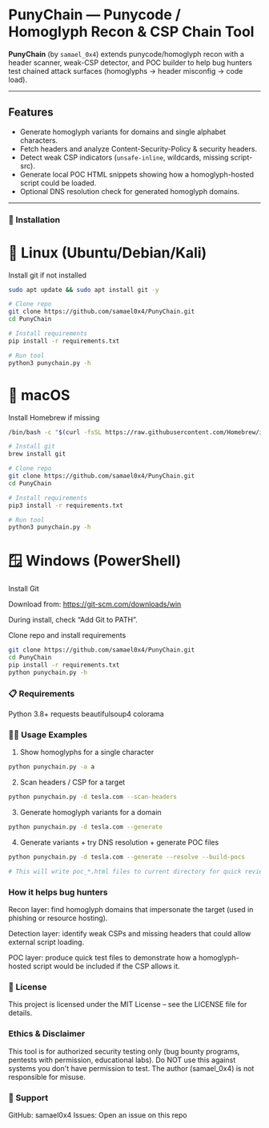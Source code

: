 # PunyChain — Punycode / Homoglyph Recon & CSP Chain Tool
**PunyChain** (by `samael_0x4`) extends punycode/homoglyph recon with a header scanner, weak-CSP detector, and POC builder to help bug hunters test chained attack surfaces (homoglyphs → header misconfig → code load).

---

## Features
- Generate homoglyph variants for domains and single alphabet characters.
- Fetch headers and analyze Content-Security-Policy & security headers.
- Detect weak CSP indicators (`unsafe-inline`, wildcards, missing script-src).
- Generate local POC HTML snippets showing how a homoglyph-hosted script could be loaded.
- Optional DNS resolution check for generated homoglyph domains.

---
### 🔧 Installation
# 🐧 Linux (Ubuntu/Debian/Kali)
 Install git if not installed
```bash
sudo apt update && sudo apt install git -y

# Clone repo
git clone https://github.com/samael0x4/PunyChain.git
cd PunyChain

# Install requirements
pip install -r requirements.txt

# Run tool
python3 punychain.py -h
```

# 🍏 macOS
 Install Homebrew if missing
 ```bash
/bin/bash -c "$(curl -fsSL https://raw.githubusercontent.com/Homebrew/install/HEAD/install.sh)"

# Install git
brew install git

# Clone repo
git clone https://github.com/samael0x4/PunyChain.git
cd PunyChain

# Install requirements
pip3 install -r requirements.txt

# Run tool
python3 punychain.py -h
```
# 🪟 Windows (PowerShell)

Install Git

Download from: https://git-scm.com/downloads/win

During install, check “Add Git to PATH”.

Clone repo and install requirements
```bash
git clone https://github.com/samael0x4/PunyChain.git
cd PunyChain
pip install -r requirements.txt
python punychain.py -h
```


### 📋 Requirements

Python 3.8+
requests
beautifulsoup4
colorama


### 🧑‍💻 Usage Examples
1) Show homoglyphs for a single character
```bash
python punychain.py -a a
```
2) Scan headers / CSP for a target
```bash
python punychain.py -d tesla.com --scan-headers
```
3) Generate homoglyph variants for a domain
```bash
python punychain.py -d tesla.com --generate
```
4) Generate variants + try DNS resolution + generate POC files
```bash
python punychain.py -d tesla.com --generate --resolve --build-pocs

# This will write poc_*.html files to current directory for quick review.
```
### How it helps bug hunters

Recon layer: find homoglyph domains that impersonate the target (used in phishing or resource hosting).

Detection layer: identify weak CSPs and missing headers that could allow external script loading.

POC layer: produce quick test files to demonstrate how a homoglyph-hosted script would be included if the CSP allows it.

### 📜 License

This project is licensed under the MIT License – see the LICENSE
 file for details.

### Ethics & Disclaimer

This tool is for authorized security testing only (bug bounty programs, pentests with permission, educational labs). Do NOT use this against systems you don't have permission to test. The author (samael_0x4) is not responsible for misuse.

### 💬 Support

GitHub: samael0x4 
Issues: Open an issue on this repo
